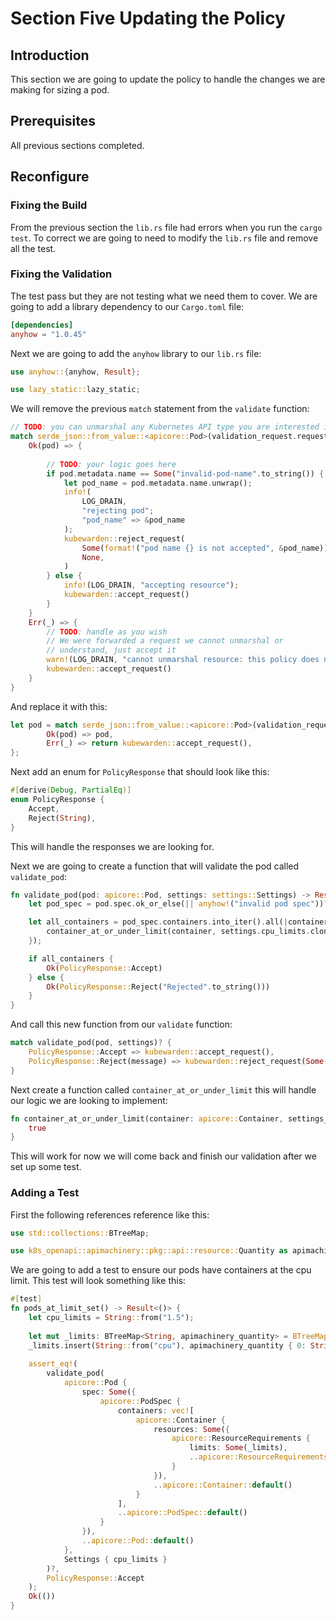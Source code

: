 # Section Five Updating the Policy

## Introduction

This section we are going to update the policy to handle the changes we are making for sizing a pod.

## Prerequisites

All previous sections completed.

## Reconfigure

### Fixing the Build

From the previous section the `lib.rs` file had errors when you run the `cargo test`. To correct we are going to need to modify the `lib.rs` file and remove all the test.

### Fixing the Validation

The test pass but they are not testing what we need them to cover. We are going to add a library dependency to our `Cargo.toml` file:

```Toml
[dependencies]
anyhow = "1.0.45"
```

Next we are going to add the `anyhow` library to our `lib.rs` file:

```Rust
use anyhow::{anyhow, Result};

use lazy_static::lazy_static;
```

We will remove the previous `match` statement from the `validate` function:

```Rust
// TODO: you can unmarshal any Kubernetes API type you are interested in
match serde_json::from_value::<apicore::Pod>(validation_request.request.object) {
    Ok(pod) => {
        
        // TODO: your logic goes here
        if pod.metadata.name == Some("invalid-pod-name".to_string()) {
            let pod_name = pod.metadata.name.unwrap();
            info!(
                LOG_DRAIN,
                "rejecting pod";
                "pod_name" => &pod_name
            );
            kubewarden::reject_request(
                Some(format!("pod name {} is not accepted", &pod_name)),
                None,
            )
        } else {
            info!(LOG_DRAIN, "accepting resource");
            kubewarden::accept_request()
        }
    }
    Err(_) => {
        // TODO: handle as you wish
        // We were forwarded a request we cannot unmarshal or
        // understand, just accept it
        warn!(LOG_DRAIN, "cannot unmarshal resource: this policy does not know how to evaluate this resource; accept it");
        kubewarden::accept_request()
    }
}
```

And replace it with this:

```Rust
let pod = match serde_json::from_value::<apicore::Pod>(validation_request.request.object) {
        Ok(pod) => pod,
        Err(_) => return kubewarden::accept_request(),
};
```

Next add an enum for `PolicyResponse` that should look like this:

```Rust
#[derive(Debug, PartialEq)]
enum PolicyResponse {
    Accept,
    Reject(String),
}
```

This will handle the responses we are looking for.

Next we are going to create a function that will validate the pod called `validate_pod`:

```Rust
fn validate_pod(pod: apicore::Pod, settings: settings::Settings) -> Result<PolicyResponse> {
    let pod_spec = pod.spec.ok_or_else(|| anyhow!("invalid pod spec"))?;

    let all_containers = pod_spec.containers.into_iter().all(|container| {
        container_at_or_under_limit(container, settings.cpu_limits.clone())
    });

    if all_containers {
        Ok(PolicyResponse::Accept)
    } else {
        Ok(PolicyResponse::Reject("Rejected".to_string()))
    }
}
```

And call this new function from our `validate` function:

```Rust
match validate_pod(pod, settings)? {
    PolicyResponse::Accept => kubewarden::accept_request(),
    PolicyResponse::Reject(message) => kubewarden::reject_request(Some(message), None),
}
```

Next create a function called `container_at_or_under_limit` this will handle our logic we are looking to implement:

```Rust
fn container_at_or_under_limit(container: apicore::Container, settings_cpu_limit: String) -> bool {
    true
}
```

This will work for now we will come back and finish our validation after we set up some test.

### Adding a Test

First the following references reference like this:

```Rust
use std::collections::BTreeMap;

use k8s_openapi::apimachinery::pkg::api::resource::Quantity as apimachinery_quantity;
```

We are going to add a test to ensure our pods have containers at the cpu limit. This test will look something like this:

```Rust
#[test]
fn pods_at_limit_set() -> Result<()> {
    let cpu_limits = String::from("1.5");
    
    let mut _limits: BTreeMap<String, apimachinery_quantity> = BTreeMap::new();
    _limits.insert(String::from("cpu"), apimachinery_quantity { 0: String::from("1.5") });
    
    assert_eq!(
        validate_pod(
            apicore::Pod {
                spec: Some({
                    apicore::PodSpec {
                        containers: vec![
                            apicore::Container {
                                resources: Some({
                                    apicore::ResourceRequirements {
                                        limits: Some(_limits),
                                        ..apicore::ResourceRequirements::default()
                                    }
                                }),
                                ..apicore::Container::default()
                            }
                        ],
                        ..apicore::PodSpec::default()
                    }
                }),
                ..apicore::Pod::default()
            },
            Settings { cpu_limits }
        )?,
        PolicyResponse::Accept
    );
    Ok(())
}
```
